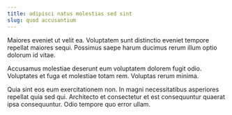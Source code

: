 ```yaml
---
title: adipisci natus molestias sed sint
slug: quod accusantium
---
```


Maiores eveniet ut velit ea. Voluptatem sunt distinctio eveniet tempore repellat maiores sequi. Possimus saepe harum ducimus rerum illum optio dolorum id vitae.

Accusamus molestiae deserunt eum voluptatem dolorem fugit odio. Voluptates et fuga et molestiae totam rem. Voluptas rerum minima.

Quia sint eos eum exercitationem non. In magni necessitatibus asperiores repellat quia sed qui. Architecto et consectetur et est consequuntur quaerat ipsa consequuntur. Odio tempore quo error ullam.
